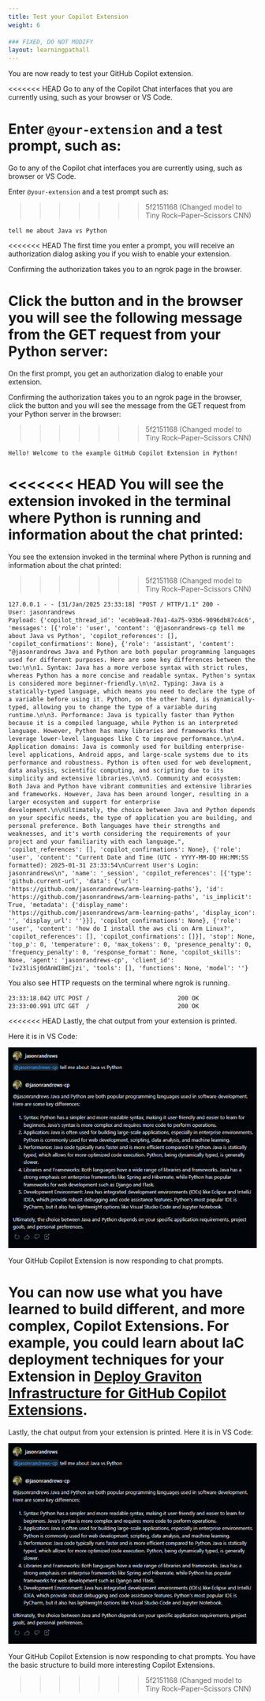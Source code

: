 ```yaml
---
title: Test your Copilot Extension
weight: 6

### FIXED, DO NOT MODIFY
layout: learningpathall
---
```


You are now ready to test your GitHub Copilot extension. 

<<<<<<< HEAD
Go to any of the Copilot Chat interfaces that you are currently using, such as your browser or VS Code. 

Enter `@your-extension` and a test prompt, such as:
=======
Go to any of the Copilot chat interfaces you are currently using, such as browser or VS Code. 

Enter `@your-extension` and a test prompt such as:
>>>>>>> 5f2151168 (Changed model to Tiny Rock–Paper–Scissors CNN)

```console
tell me about Java vs Python
```

<<<<<<< HEAD
The first time you enter a prompt, you will receive an authorization dialog asking you if you wish to enable your extension. 

Confirming the authorization takes you to an ngrok page in the browser. 

Click the button and in the browser you will see the following message from the GET request from your Python server:
=======
On the first prompt, you get an authorization dialog to enable your extension. 

Confirming the authorization takes you to an ngrok page in the browser, click the button and you will see the message from the GET request from your Python server in the browser:
>>>>>>> 5f2151168 (Changed model to Tiny Rock–Paper–Scissors CNN)

```output
Hello! Welcome to the example GitHub Copilot Extension in Python!
```

<<<<<<< HEAD
You will see the extension invoked in the terminal where Python is running and information about the chat printed:
=======
You see the extension invoked in the terminal where Python is running and information about the chat printed:
>>>>>>> 5f2151168 (Changed model to Tiny Rock–Paper–Scissors CNN)

```output
127.0.0.1 - - [31/Jan/2025 23:33:18] "POST / HTTP/1.1" 200 -
User: jasonrandrews
Payload: {'copilot_thread_id': 'eceb9ea8-70a1-4a75-93b6-9096db87c4c6', 'messages': [{'role': 'user', 'content': '@jasonrandrews-cp tell me about Java vs Python', 'copilot_references': [], 'copilot_confirmations': None}, {'role': 'assistant', 'content': "@jasonrandrews Java and Python are both popular programming languages used for different purposes. Here are some key differences between the two:\n\n1. Syntax: Java has a more verbose syntax with strict rules, whereas Python has a more concise and readable syntax. Python's syntax is considered more beginner-friendly.\n\n2. Typing: Java is a statically-typed language, which means you need to declare the type of a variable before using it. Python, on the other hand, is dynamically-typed, allowing you to change the type of a variable during runtime.\n\n3. Performance: Java is typically faster than Python because it is a compiled language, while Python is an interpreted language. However, Python has many libraries and frameworks that leverage lower-level languages like C to improve performance.\n\n4. Application domains: Java is commonly used for building enterprise-level applications, Android apps, and large-scale systems due to its performance and robustness. Python is often used for web development, data analysis, scientific computing, and scripting due to its simplicity and extensive libraries.\n\n5. Community and ecosystem: Both Java and Python have vibrant communities and extensive libraries and frameworks. However, Java has been around longer, resulting in a larger ecosystem and support for enterprise development.\n\nUltimately, the choice between Java and Python depends on your specific needs, the type of application you are building, and personal preference. Both languages have their strengths and weaknesses, and it's worth considering the requirements of your project and your familiarity with each language.", 'copilot_references': [], 'copilot_confirmations': None}, {'role': 'user', 'content': "Current Date and Time (UTC - YYYY-MM-DD HH:MM:SS formatted): 2025-01-31 23:33:54\nCurrent User's Login: jasonrandrews\n", 'name': '_session', 'copilot_references': [{'type': 'github.current-url', 'data': {'url': 'https://github.com/jasonrandrews/arm-learning-paths'}, 'id': 'https://github.com/jasonrandrews/arm-learning-paths', 'is_implicit': True, 'metadata': {'display_name': 'https://github.com/jasonrandrews/arm-learning-paths', 'display_icon': '', 'display_url': ''}}], 'copilot_confirmations': None}, {'role': 'user', 'content': 'how do I install the aws cli on Arm Linux?', 'copilot_references': [], 'copilot_confirmations': []}], 'stop': None, 'top_p': 0, 'temperature': 0, 'max_tokens': 0, 'presence_penalty': 0, 'frequency_penalty': 0, 'response_format': None, 'copilot_skills': None, 'agent': 'jasonrandrews-cp', 'client_id': 'Iv23liSj0dAnWIBmCjzi', 'tools': [], 'functions': None, 'model': ''}
```

You also see HTTP requests on the terminal where ngrok is running.

```output
23:33:18.042 UTC POST /                         200 OK
23:33:00.991 UTC GET  /                         200 OK
```

<<<<<<< HEAD
Lastly, the chat output from your extension is printed. 

Here it is in VS Code:

![#Copilot output](_images/output.png)

Your GitHub Copilot Extension is now responding to chat prompts. 

You can now use what you have learned to build different, and more complex, Copilot Extensions. For example, you could learn about IaC deployment techniques for your Extension in [Deploy Graviton Infrastructure for GitHub Copilot Extensions](/learning-paths/servers-and-cloud-computing/copilot-extension-deployment/).
=======
Lastly, the chat output from your extension is printed. Here it is in VS Code:

![#Copilot output](_images/output.png)

Your GitHub Copilot Extension is now responding to chat prompts. You have the basic structure to build more interesting Copilot Extensions.
>>>>>>> 5f2151168 (Changed model to Tiny Rock–Paper–Scissors CNN)
